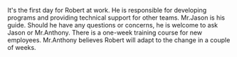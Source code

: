 It's the first day for Robert at work. He is responsible for developing programs and providing technical support for other teams. Mr.Jason is his guide. Should he have 
any questions or concerns, he is welcome to ask Jason or Mr.Anthony. There is a one-week training course for new employees. Mr.Anthony believes Robert will adapt to
the change in a couple of weeks.
